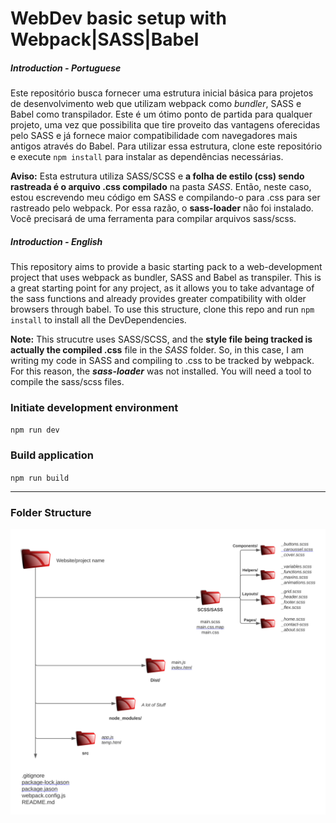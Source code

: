 # WebDev basic setup with Webpack|SASS|Babel

##### Introduction - Portuguese
Este repositório busca fornecer uma estrutura inicial básica para projetos de desenvolvimento web que utilizam webpack como *bundler*, SASS e Babel como transpilador. Este é um ótimo ponto de partida para qualquer projeto, uma vez que possibilita que tire proveito das vantagens oferecidas pelo SASS e já fornece maior compatibilidade com navegadores mais antigos através do Babel. Para utilizar essa estrutura, clone este repositório e execute `npm install` para instalar as dependências necessárias.

**Aviso:** Esta estrutura utiliza SASS/SCSS e **a folha de estilo (css) sendo rastreada é o arquivo .css compilado** na pasta *SASS*. Então, neste caso, estou escrevendo meu código em SASS e compilando-o para .css para ser rastreado pelo webpack. Por essa razão, o **sass-loader** não foi instalado. Você precisará de uma ferramenta para compilar arquivos sass/scss.

##### Introduction - English
This repository aims to provide a basic starting pack to a web-development project that uses webpack as bundler, SASS and Babel as transpiler. This is a great starting point for any project, as it allows you to take advantage of the sass functions and already provides greater compatibility with older browsers through babel. To use this structure, clone this repo and run `npm install` to install all the DevDependencies.

**Note:** This strucutre uses SASS/SCSS, and the **style file being tracked is actually the compiled .css** file in the *SASS* folder. So, in this case, I am writing my code in SASS and compiling to .css to be tracked by webpack. For this reason, the ***sass-loader*** was not installed. You will need a tool to compile the sass/scss files.


### Initiate development environment
`npm run dev`

### Build application
`npm run build`
___
### Folder Structure
![Folder Structure](https://raw.githubusercontent.com/tsirianni/random-images/main/Folder%20Structure.svg?token=GHSAT0AAAAAABOSMCNZHQQNFOJIHSYR44JGYO3S2LQ)
